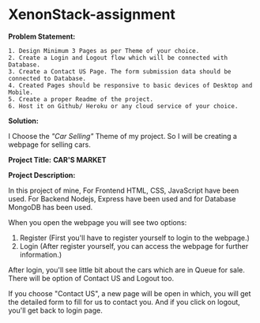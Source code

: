 # XenonStack-assignment
**Problem Statement:**
```
1. Design Minimum 3 Pages as per Theme of your choice.
2. Create a Login and Logout flow which will be connected with Database.
3. Create a Contact US Page. The form submission data should be connected to Database.
4. Created Pages should be responsive to basic devices of Desktop and Mobile.
5. Create a proper Readme of the project.
6. Host it on Github/ Heroku or any cloud service of your choice.
```

**Solution:**

I Choose the *"Car Selling"* Theme of my project. So I will be creating a  webpage for selling cars.

**Project Title:**   **CAR'S MARKET**

**Project Description:**

In this project of mine, For Frontend HTML, CSS, JavaScript have been used. For Backend Nodejs, Express have been used and for Database MongoDB has been used. 

When you open the webpage you will see two options:
1. Register (First you'll have to register yourself to login to the webpage.)
2. Login (After register yourself, you can access the webpage for further information.)

After login, you'll see little bit about the cars which are in Queue for sale. There will be option of Contact US and Logout too.

If you choose "Contact US", a new page will be open in which, you will get the detailed form to fill for us to contact you. And if you click on logout, you'll get back to login page.

